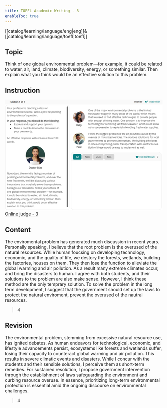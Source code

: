 ```yaml
---
title: TOEFL Academic Writing - 3
enableToc: true
---
```

[[catalog/learning/language/eng|eng]]&
[[catalog/learning/language/toefl|toefl]]   

## Topic
Think of one global environmental problem—for example, it could be related to water, air, land, climate, biodiversity, energy, or something similar. Then explain what you think would be an effective solution to this problem.

## Instruction
![](images/english/TOEFL_Academic_Writing_3.png)   
[Online judge - 3](https://ibt2-toefl-pt.ets.org/dg?code=A02&_gl=1*f4ga7y*_gcl_au*ODQ2Mjc5MjE0LjE2ODEyMTE0MzU.*_ga*MTE4NTQ1NjgxNi4xNjgxMjExNDM1*_ga_T2TH8KSGFZ*MTY4NTA5MjM1NS41LjAuMTY4NTA5MjQwNi45LjAuMA..&_ga=2.58235178.181538343.1685082710-1185456816.1681211435)

## Content
The enviromental problem has generated much discussion in recent years. Personally speaking, I believe that the root problem is the overused of the natural resources. While human foucsing on developing technology, economic, and the quality of life, we destory the forests, wetlands, building the factories, houses on them. They then lose the function to alleviate the global warming and air pollution. As a result many extreme climates occur, and bring the disasters to human. I agree with both students, and their solutions to the problem are also make sense. However, I think these method are the only temprary solution. To solve the problem in the long term development, I suggest that the government should set up the laws to protect the natural enviroment, prevent the overused of the nautral resources.
> 4

## Revision
The environmental problem, stemming from excessive natural resource use, has ignited debates. As human endeavors for technological, economic, and lifestyle advancements persist, ecosystems like forests and wetlands suffer, losing their capacity to counteract global warming and air pollution. This results in severe climatic events and disasters. While I concur with the students and their sensible solutions, I perceive them as short-term remedies. For sustained resolution, I propose government intervention through the establishment of laws safeguarding the environment and curbing resource overuse. In essence, prioritizing long-term environmental protection is essential amid the ongoing discourse on environmental challenges. 
> 4
